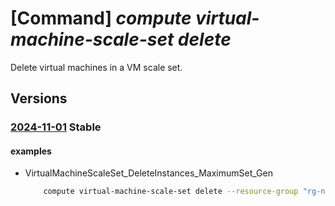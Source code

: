 # [Command] _compute virtual-machine-scale-set delete_

Delete virtual machines in a VM scale set.

## Versions

### [2024-11-01](/Resources/mgmt-plane/L3N1YnNjcmlwdGlvbnMve30vcmVzb3VyY2Vncm91cHMve30vcHJvdmlkZXJzL21pY3Jvc29mdC5jb21wdXRlL3ZpcnR1YWxtYWNoaW5lc2NhbGVzZXRzL3t9L2RlbGV0ZQ==/2024-11-01.xml) **Stable**

<!-- mgmt-plane /subscriptions/{}/resourcegroups/{}/providers/microsoft.compute/virtualmachinescalesets/{}/delete 2024-11-01 -->

#### examples

- VirtualMachineScaleSet_DeleteInstances_MaximumSet_Gen
    ```bash
        compute virtual-machine-scale-set delete --resource-group "rg-name" --vm-scale-set-name "vmss-name" --force-deletion True --instance-ids "[id-123]"
    ```
